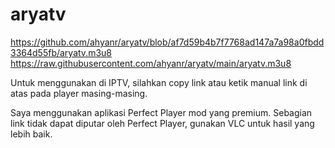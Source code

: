 # aryatv

https://github.com/ahyanr/aryatv/blob/af7d59b4b7f7768ad147a7a98a0fbdd3364d55fb/aryatv.m3u8
https://raw.githubusercontent.com/ahyanr/aryatv/main/aryatv.m3u8

Untuk menggunakan di IPTV, silahkan copy link atau ketik manual link di atas pada player masing-masing.

Saya menggunakan aplikasi Perfect Player mod yang premium. Sebagian link tidak dapat diputar oleh Perfect Player, gunakan VLC untuk hasil yang lebih baik.
